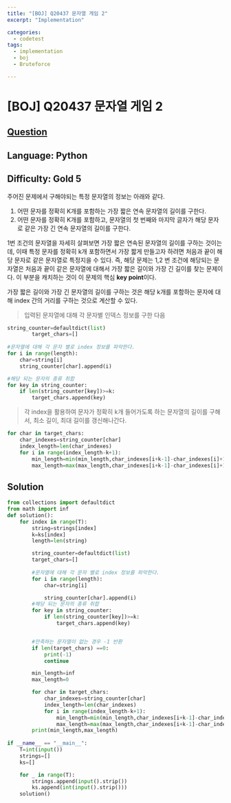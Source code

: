 ```yaml
---
title: "[BOJ] Q20437 문자열 게임 2"
excerpt: "Implementation"

categories:
  - codetest
tags:
  - implementation
  - boj
  - Bruteforce

---
```

# [BOJ] Q20437 문자열 게임 2
## [Question](https://www.acmicpc.net/problem/20437)
## Language: Python
## Difficulty: Gold 5

주어진 문제에서 구해야되는 특정 문자열의 정보는 아래와 같다.

1. 어떤 문자를 정확히 K개를 포함하는 가장 짧은 연속 문자열의 길이를 구한다.
2. 어떤 문자를 정확히 K개를 포함하고, 문자열의 첫 번째와 마지막 글자가 해당 문자로 같은 가장 긴 연속 문자열의 길이를 구한다.

1번 조건의 문자열을 자세히 살펴보면 가장 짧은 연속된 문자열의 길이를 구하는 것이는데, 이때 특정 문자를 정확히 k개 포함하면서 가장 짧게 만들고자 하려면 처음과 끝이 해당 문자로 같은 문자열로 특정지을 수 있다. 즉, 해당 문제는 1,2 번 조건에 해당되는 문자열은 처음과 끝이 같은 문자열에 대해서 가장 짧은 길이와 가장 긴 길이를 찾는 문제이다. 이 부분을 캐치하는 것이 이 문제의 핵심 **key point**이다.

가장 짧은 길이와 가장 긴 문자열의 길이를 구하는 것은 해당 k개를 포함하는 문자에 대해 index 간의 거리를 구하는 것으로 계산할 수 있다.

> 입력된 문자열에 대해 각 문자별 인덱스 정보를 구한 다음

```python
string_counter=defaultdict(list)
        target_chars=[]
        
#문자열에 대해 각 문자 별로 index 정보를 파악한다.
for i in range(length):
    char=string[i]
    string_counter[char].append(i)

#해당 되는 문자의 종류 취합
for key in string_counter:
    if len(string_counter[key])>=k:
        target_chars.append(key)
```

> 각 index을 활용하여 문자가 정확히 k개 들어가도록 하는 문자열의 길이를 구해서, 최소 길이, 최대 길이를 갱신해나간다.

```python
for char in target_chars:
    char_indexes=string_counter[char]
    index_length=len(char_indexes)
    for i in range(index_length-k+1):
        min_length=min(min_length,char_indexes[i+k-1]-char_indexes[i]+1)
        max_length=max(max_length,char_indexes[i+k-1]-char_indexes[i]+1)
```

## Solution

```python
from collections import defaultdict
from math import inf
def solution():
    for index in range(T):
        string=strings[index]
        k=ks[index]
        length=len(string)

        string_counter=defaultdict(list)
        target_chars=[]
        
        #문자열에 대해 각 문자 별로 index 정보를 파악한다.
        for i in range(length):
            char=string[i]

            string_counter[char].append(i)
        #해당 되는 문자의 종류 취합
        for key in string_counter:
            if len(string_counter[key])>=k:
                target_chars.append(key)


        #만족하는 문자열이 없는 경우 -1 반환
        if len(target_chars) ==0:
            print(-1)
            continue

        min_length=inf
        max_length=0

        for char in target_chars:
            char_indexes=string_counter[char]
            index_length=len(char_indexes)
            for i in range(index_length-k+1):
                min_length=min(min_length,char_indexes[i+k-1]-char_indexes[i]+1)
                max_length=max(max_length,char_indexes[i+k-1]-char_indexes[i]+1)
        print(min_length,max_length)
        
if __name__ == "__main__":
    T=int(input())
    strings=[]
    ks=[]

    for _ in range(T):
        strings.append(input().strip())
        ks.append(int(input().strip()))
    solution()
```
